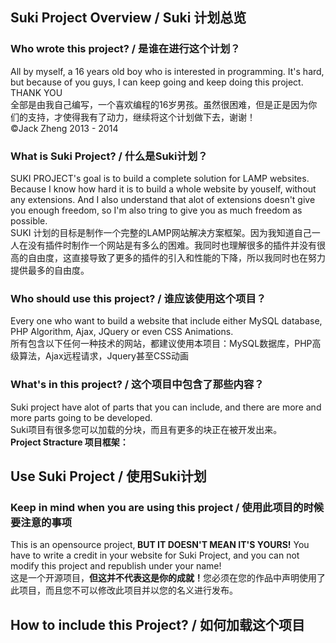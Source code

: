 <h2>Suki Project Overview / Suki 计划总览</h2>

<h3>Who wrote this project? / 是谁在进行这个计划？</h3>
All by myself, a 16 years old boy who is interested in programming. It's hard, but because of you guys, I can keep going and keep doing this project. THANK YOU<br>
全部是由我自己编写，一个喜欢编程的16岁男孩。虽然很困难，但是正是因为你们的支持，才使得我有了动力，继续将这个计划做下去，谢谢！<br>
©Jack Zheng 2013 - 2014
<h3>What is Suki Project? / 什么是Suki计划？</h3>
SUKI PROJECT's goal is to build a complete solution for LAMP websites. Because I know how hard it is to build a whole website by youself, without any extensions. And I also understand that alot of extensions doesn't give you enough freedom, so I'm also tring to give you as much freedom as possible.<br>
SUKI 计划的目标是制作一个完整的LAMP网站解决方案框架。因为我知道自己一人在没有插件时制作一个网站是有多么的困难。我同时也理解很多的插件并没有很高的自由度，这直接导致了更多的插件的引入和性能的下降，所以我同时也在努力提供最多的自由度。
<h3>Who should use this project? / 谁应该使用这个项目？</h3>
Every one who want to build a website that include either MySQL database, PHP Algorithm, Ajax, JQuery or even CSS Animations.<br>
所有包含以下任何一种技术的网站，都建议使用本项目：MySQL数据库，PHP高级算法，Ajax远程请求，Jquery甚至CSS动画
<h3>What's in this project? / 这个项目中包含了那些内容？</h3>
Suki project have alot of parts that you can include, and there are more and more parts going to be developed.<br>
Suki项目有很多您可以加载的分块，而且有更多的块正在被开发出来。<br>
<b>Project Stracture 项目框架：</b>

<h2>Use Suki Project / 使用Suki计划</h2>
<h3>Keep in mind when you are using this project / 使用此项目的时候要注意的事项</h3>
This is an opensource project,<b> BUT IT DOESN'T MEAN IT'S YOURS!</b> You have to write a credit in your website for Suki Project, and you can not modify this project and republish under your name!<br>
这是一个开源项目，<b>但这并不代表这是你的成就！</b>您必须在您的作品中声明使用了此项目，而且您不可以修改此项目并以您的名义进行发布。

<h2>How to include this Project? / 如何加载这个项目</h2>
